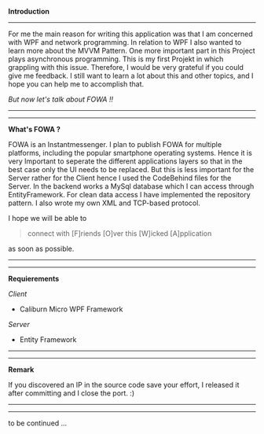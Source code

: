 **Introduction**

----------
For me the main reason for writing this application was that I am concerned with WPF and network programming. In relation to WPF I also wanted to learn more about the MVVM Pattern. One more important part in this Project plays asynchronous programming. This is my first Projekt  in which grappling with this issue. Therefore, I would be very grateful if you could give me feedback. I still want to learn a lot about this and other topics, and I hope you can help me to accomplish that.

*But now let's talk about FOWA !!*

----------

----------

**What's FOWA ?**

FOWA is an Instantmessenger. I plan to publish FOWA for multiple platforms, including the popular smartphone operating systems. Hence it is very Important to seperate the different applications layers so that in the best case only the UI needs to be replaced. But this is less important for the Server rather for the Client hence I used the CodeBehind files for the Server. In the backend works a MySql database which I can access through EntityFramework.
For clean data access I have implemented the repository pattern. I also wrote my own XML and TCP-based protocol.

I hope we will be able to
> connect with [F]riends [O]ver this [W]icked [A]pplication

as soon as possible.

----------

----------

**Requierements**

*Client*

 -  Caliburn Micro WPF Framework

*Server*

 - Entity Framework

----------

----------

**Remark**

If you discovered an IP in the source code save your effort, I released it after committing and I close the port. :) 

----------

----------

to be continued ...

